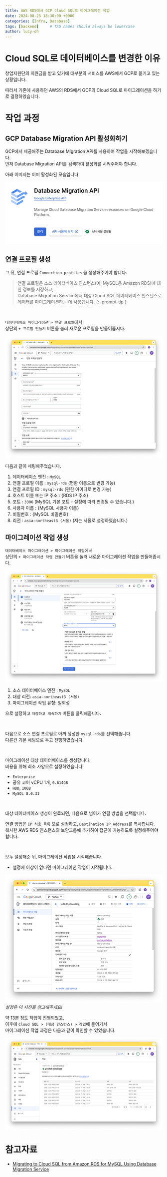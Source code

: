 ```yaml
---
title: AWS RDS에서 GCP Cloud SQL로 마이그레이션 작업
date: 2024-08-25 18:30:00 +0900
categories: [Infra, Database]
tags: [backend]     # TAG names should always be lowercase
author: lucy-oh
---
```


# Cloud SQL로 데이터베이스를 변경한 이유

창업지원단의 지원금을 받고 있기에 대부분의 서비스를 AWS에서 GCP로 옮기고 있는 상황입니다.

따라서 기존에 사용하던 AWS의 RDS에서 GCP의 Cloud SQL로 마이그레이션을 하기로 결정하였습니다.

# 작업 과정
## GCP Database Migration API 활성화하기

GCP에서 제공해주는 Database Migration API를 사용하여 작업을 시작해보겠습니다. <br>
먼저 Database Migration API를 검색하여 활성화를 시켜주어야 합니다.

아래 이미지는 이미 활성화된 모습입니다.

![img](/assets/img/2024-08-25-cloud-sql-migration/1.png)

## 연결 프로필 생성

그 뒤, 연결 프로필 `Connection profiles` 을 생성해주어야 합니다.

> 연결 프로필은 소스 데이터베이스 인스턴스(예: MySQL용 Amazon RDS)에 대한 정보를 저장하고, <br> 
> Database Migration Service에서 대상 Cloud SQL 데이터베이스 인스턴스로 데이터를 마이그레이션하는 데 사용됩니다.
{: .prompt-tip }

<br>

`데이터베이스 마이그레이션 > 연결 프로필`에서 <br>
상단의 `+ 프로필 만들기` 버튼을 눌러 새로운 프로필을 만들어줍시다.

![img](/assets/img/2024-08-25-cloud-sql-migration/2.png)


다음과 같이 세팅해주었습니다.

1. 데이터베이스 엔진 : `MySQL`
2. 연결 프로필 이름 : `mysql-rds` (편한 이름으로 변경 가능)
3. 연결 프로필 ID : `mysql-rds` (편한 아이디로 변경 가능)
4. 호스트 이름 또는 IP 주소 : {RDS IP 주소}
5. 포트 : `3306` (MySQL 기본 포트 - 설정에 따라 변경될 수 있습니다.)
6. 사용자 이름 : {MySQL 사용자 이름}
7. 비밀번호 : {MySQL 비밀번호}
8. 리전 : `asia-northeast3 (서울)` (저는 서울로 설정하였습니다.)

## 마이그레이션 작업 생성

`데이터베이스 마이그레이션 > 마이그레이션 작업`에서<br>
상단의 `+ 마이그레이션 작업 만들기` 버튼을 눌러 새로운 마이그레이션 작업을 만들어줍시다.

![img](/assets/img/2024-08-25-cloud-sql-migration/3.png)

1. 소스 데이터베이스 엔진 : `MySQL`
2. 대상 리전: `asia-northeast3 (서울)`
3. 마이그레이션 작업 유형: 일회성

으로 설정하고 `저장하고 계속하기` 버튼을 클릭해줍니다.

<br>

다음으로 소스 연결 프로필로 아까 생성한 `mysql-rds`를 선택해줍니다. <br>
다른건 기본 세팅으로 두고 진행하였습니다.

<br>

마이그레이션 대상 데이터베이스를 생성합니다. <br>
비용을 위해 최소 사양으로 설정하였습니다!
- `Enterprise`
- 공유 코어 vCPU 1개, `0.614GB`
- `HDD`, `10GB`
- `MySQL 8.0.31`

<br>

대상 데이터베이스 생성이 완료되면, 다음으로 넘어가 연결 방법을 선택합니다.

연결 방법은 `IP 허용 목록` 으로 설정하고, `Destination IP Address`를 복사합니다.<br> 
복사한 AWS RDS 인스턴스의 보안그룹에 추가하여 접근이 가능하도록 설정해주어야 합니다.

<br> 

모두 설정해준 뒤, 마이그레이션 작업을 시작해줍니다. <br> 
- 설정에 이상이 없다면 마이그레이션 작업이 시작됩니다.

![img](/assets/img/2024-08-25-cloud-sql-migration/4.png)
_설정은 이 사진을 참고해주세요!_

약 13분 정도 작업이 진행되었고, <br> 
이후에 `Cloud SQL > (대상 인스턴스) > 작업`에 들어가서 <br> 
마이그레이션 작업 과정은 다음과 같이 확인할 수 있었습니다.

![img](/assets/img/2024-08-25-cloud-sql-migration/5.png)



# 참고자료
- [Migrating to Cloud SQL from Amazon RDS for MySQL Using Database Migration Service](https://www.cloudskillsboost.google/focuses/17696?catalog_rank=%7B%22rank%22:1,%22num_filters%22:0,%22has_search%22:true%7D&parent=catalog&search_id=22626074)